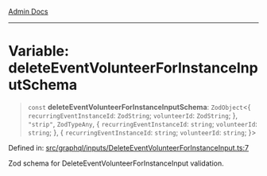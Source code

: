 [Admin Docs](/)

***

# Variable: deleteEventVolunteerForInstanceInputSchema

> `const` **deleteEventVolunteerForInstanceInputSchema**: `ZodObject`\<\{ `recurringEventInstanceId`: `ZodString`; `volunteerId`: `ZodString`; \}, `"strip"`, `ZodTypeAny`, \{ `recurringEventInstanceId`: `string`; `volunteerId`: `string`; \}, \{ `recurringEventInstanceId`: `string`; `volunteerId`: `string`; \}\>

Defined in: [src/graphql/inputs/DeleteEventVolunteerForInstanceInput.ts:7](https://github.com/Sourya07/talawa-api/blob/2dc82649c98e5346c00cdf926fe1d0bc13ec1544/src/graphql/inputs/DeleteEventVolunteerForInstanceInput.ts#L7)

Zod schema for DeleteEventVolunteerForInstanceInput validation.
